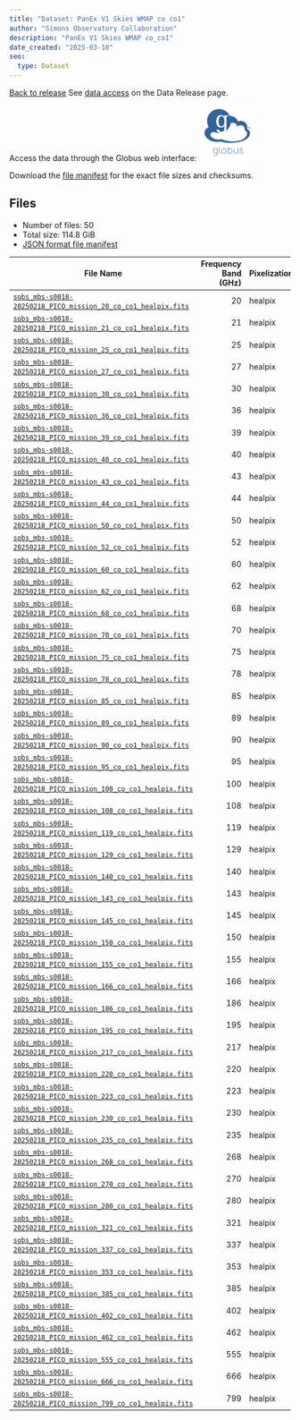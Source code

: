 ```yaml
---
title: "Dataset: PanEx V1 Skies WMAP co co1"
author: "Simons Observatory Collaboration"
description: "PanEx V1 Skies WMAP co_co1"
date_created: "2025-03-18"
seo:
  type: Dataset
---
```


[Back to release](./panexv1-compsep.html#datasets)
See [data access](./panexv1-compsep.html#data-access) on the Data Release page.

Access the data through the Globus web interface: [![Download via Globus](images/globus-logo.png)](https://app.globus.org/file-manager?origin_id=53b2a147-ae9d-4bbf-9d18-3b46d133d4bb&origin_path=%2Fpanexp_v1_compsep%2Fco_co1%2F)

Download the [file manifest](https://g-0a470a.6b7bd8.0ec8.data.globus.org/panexp_v1_compsep/co_co1/manifest.json) for the exact file sizes and checksums.

## Files

- Number of files: 50
- Total size: 114.8 GiB
- [JSON format file manifest](https://g-0a470a.6b7bd8.0ec8.data.globus.org/panexp_v1_compsep/co_co1/manifest.json)

|                                                                                              File Name                                                                                               | Frequency Band (GHz) | Pixelization |  Size   |
| ---------------------------------------------------------------------------------------------------------------------------------------------------------------------------------------------------- | -------------------: | ------------ | ------- |
| [`sobs_mbs-s0018-20250218_PICO_mission_20_co_co1_healpix.fits`](https://g-0a470a.6b7bd8.0ec8.data.globus.org/panexp_v1_compsep/co_co1/sobs_mbs-s0018-20250218_PICO_mission_20_co_co1_healpix.fits)   |                   20 | healpix      | 2.3 GiB |
| [`sobs_mbs-s0018-20250218_PICO_mission_21_co_co1_healpix.fits`](https://g-0a470a.6b7bd8.0ec8.data.globus.org/panexp_v1_compsep/co_co1/sobs_mbs-s0018-20250218_PICO_mission_21_co_co1_healpix.fits)   |                   21 | healpix      | 2.3 GiB |
| [`sobs_mbs-s0018-20250218_PICO_mission_25_co_co1_healpix.fits`](https://g-0a470a.6b7bd8.0ec8.data.globus.org/panexp_v1_compsep/co_co1/sobs_mbs-s0018-20250218_PICO_mission_25_co_co1_healpix.fits)   |                   25 | healpix      | 2.3 GiB |
| [`sobs_mbs-s0018-20250218_PICO_mission_27_co_co1_healpix.fits`](https://g-0a470a.6b7bd8.0ec8.data.globus.org/panexp_v1_compsep/co_co1/sobs_mbs-s0018-20250218_PICO_mission_27_co_co1_healpix.fits)   |                   27 | healpix      | 2.3 GiB |
| [`sobs_mbs-s0018-20250218_PICO_mission_30_co_co1_healpix.fits`](https://g-0a470a.6b7bd8.0ec8.data.globus.org/panexp_v1_compsep/co_co1/sobs_mbs-s0018-20250218_PICO_mission_30_co_co1_healpix.fits)   |                   30 | healpix      | 2.3 GiB |
| [`sobs_mbs-s0018-20250218_PICO_mission_36_co_co1_healpix.fits`](https://g-0a470a.6b7bd8.0ec8.data.globus.org/panexp_v1_compsep/co_co1/sobs_mbs-s0018-20250218_PICO_mission_36_co_co1_healpix.fits)   |                   36 | healpix      | 2.3 GiB |
| [`sobs_mbs-s0018-20250218_PICO_mission_39_co_co1_healpix.fits`](https://g-0a470a.6b7bd8.0ec8.data.globus.org/panexp_v1_compsep/co_co1/sobs_mbs-s0018-20250218_PICO_mission_39_co_co1_healpix.fits)   |                   39 | healpix      | 2.3 GiB |
| [`sobs_mbs-s0018-20250218_PICO_mission_40_co_co1_healpix.fits`](https://g-0a470a.6b7bd8.0ec8.data.globus.org/panexp_v1_compsep/co_co1/sobs_mbs-s0018-20250218_PICO_mission_40_co_co1_healpix.fits)   |                   40 | healpix      | 2.3 GiB |
| [`sobs_mbs-s0018-20250218_PICO_mission_43_co_co1_healpix.fits`](https://g-0a470a.6b7bd8.0ec8.data.globus.org/panexp_v1_compsep/co_co1/sobs_mbs-s0018-20250218_PICO_mission_43_co_co1_healpix.fits)   |                   43 | healpix      | 2.3 GiB |
| [`sobs_mbs-s0018-20250218_PICO_mission_44_co_co1_healpix.fits`](https://g-0a470a.6b7bd8.0ec8.data.globus.org/panexp_v1_compsep/co_co1/sobs_mbs-s0018-20250218_PICO_mission_44_co_co1_healpix.fits)   |                   44 | healpix      | 2.3 GiB |
| [`sobs_mbs-s0018-20250218_PICO_mission_50_co_co1_healpix.fits`](https://g-0a470a.6b7bd8.0ec8.data.globus.org/panexp_v1_compsep/co_co1/sobs_mbs-s0018-20250218_PICO_mission_50_co_co1_healpix.fits)   |                   50 | healpix      | 2.3 GiB |
| [`sobs_mbs-s0018-20250218_PICO_mission_52_co_co1_healpix.fits`](https://g-0a470a.6b7bd8.0ec8.data.globus.org/panexp_v1_compsep/co_co1/sobs_mbs-s0018-20250218_PICO_mission_52_co_co1_healpix.fits)   |                   52 | healpix      | 2.3 GiB |
| [`sobs_mbs-s0018-20250218_PICO_mission_60_co_co1_healpix.fits`](https://g-0a470a.6b7bd8.0ec8.data.globus.org/panexp_v1_compsep/co_co1/sobs_mbs-s0018-20250218_PICO_mission_60_co_co1_healpix.fits)   |                   60 | healpix      | 2.3 GiB |
| [`sobs_mbs-s0018-20250218_PICO_mission_62_co_co1_healpix.fits`](https://g-0a470a.6b7bd8.0ec8.data.globus.org/panexp_v1_compsep/co_co1/sobs_mbs-s0018-20250218_PICO_mission_62_co_co1_healpix.fits)   |                   62 | healpix      | 2.3 GiB |
| [`sobs_mbs-s0018-20250218_PICO_mission_68_co_co1_healpix.fits`](https://g-0a470a.6b7bd8.0ec8.data.globus.org/panexp_v1_compsep/co_co1/sobs_mbs-s0018-20250218_PICO_mission_68_co_co1_healpix.fits)   |                   68 | healpix      | 2.3 GiB |
| [`sobs_mbs-s0018-20250218_PICO_mission_70_co_co1_healpix.fits`](https://g-0a470a.6b7bd8.0ec8.data.globus.org/panexp_v1_compsep/co_co1/sobs_mbs-s0018-20250218_PICO_mission_70_co_co1_healpix.fits)   |                   70 | healpix      | 2.3 GiB |
| [`sobs_mbs-s0018-20250218_PICO_mission_75_co_co1_healpix.fits`](https://g-0a470a.6b7bd8.0ec8.data.globus.org/panexp_v1_compsep/co_co1/sobs_mbs-s0018-20250218_PICO_mission_75_co_co1_healpix.fits)   |                   75 | healpix      | 2.3 GiB |
| [`sobs_mbs-s0018-20250218_PICO_mission_78_co_co1_healpix.fits`](https://g-0a470a.6b7bd8.0ec8.data.globus.org/panexp_v1_compsep/co_co1/sobs_mbs-s0018-20250218_PICO_mission_78_co_co1_healpix.fits)   |                   78 | healpix      | 2.3 GiB |
| [`sobs_mbs-s0018-20250218_PICO_mission_85_co_co1_healpix.fits`](https://g-0a470a.6b7bd8.0ec8.data.globus.org/panexp_v1_compsep/co_co1/sobs_mbs-s0018-20250218_PICO_mission_85_co_co1_healpix.fits)   |                   85 | healpix      | 2.3 GiB |
| [`sobs_mbs-s0018-20250218_PICO_mission_89_co_co1_healpix.fits`](https://g-0a470a.6b7bd8.0ec8.data.globus.org/panexp_v1_compsep/co_co1/sobs_mbs-s0018-20250218_PICO_mission_89_co_co1_healpix.fits)   |                   89 | healpix      | 2.3 GiB |
| [`sobs_mbs-s0018-20250218_PICO_mission_90_co_co1_healpix.fits`](https://g-0a470a.6b7bd8.0ec8.data.globus.org/panexp_v1_compsep/co_co1/sobs_mbs-s0018-20250218_PICO_mission_90_co_co1_healpix.fits)   |                   90 | healpix      | 2.3 GiB |
| [`sobs_mbs-s0018-20250218_PICO_mission_95_co_co1_healpix.fits`](https://g-0a470a.6b7bd8.0ec8.data.globus.org/panexp_v1_compsep/co_co1/sobs_mbs-s0018-20250218_PICO_mission_95_co_co1_healpix.fits)   |                   95 | healpix      | 2.3 GiB |
| [`sobs_mbs-s0018-20250218_PICO_mission_100_co_co1_healpix.fits`](https://g-0a470a.6b7bd8.0ec8.data.globus.org/panexp_v1_compsep/co_co1/sobs_mbs-s0018-20250218_PICO_mission_100_co_co1_healpix.fits) |                  100 | healpix      | 2.3 GiB |
| [`sobs_mbs-s0018-20250218_PICO_mission_108_co_co1_healpix.fits`](https://g-0a470a.6b7bd8.0ec8.data.globus.org/panexp_v1_compsep/co_co1/sobs_mbs-s0018-20250218_PICO_mission_108_co_co1_healpix.fits) |                  108 | healpix      | 2.3 GiB |
| [`sobs_mbs-s0018-20250218_PICO_mission_119_co_co1_healpix.fits`](https://g-0a470a.6b7bd8.0ec8.data.globus.org/panexp_v1_compsep/co_co1/sobs_mbs-s0018-20250218_PICO_mission_119_co_co1_healpix.fits) |                  119 | healpix      | 2.3 GiB |
| [`sobs_mbs-s0018-20250218_PICO_mission_129_co_co1_healpix.fits`](https://g-0a470a.6b7bd8.0ec8.data.globus.org/panexp_v1_compsep/co_co1/sobs_mbs-s0018-20250218_PICO_mission_129_co_co1_healpix.fits) |                  129 | healpix      | 2.3 GiB |
| [`sobs_mbs-s0018-20250218_PICO_mission_140_co_co1_healpix.fits`](https://g-0a470a.6b7bd8.0ec8.data.globus.org/panexp_v1_compsep/co_co1/sobs_mbs-s0018-20250218_PICO_mission_140_co_co1_healpix.fits) |                  140 | healpix      | 2.3 GiB |
| [`sobs_mbs-s0018-20250218_PICO_mission_143_co_co1_healpix.fits`](https://g-0a470a.6b7bd8.0ec8.data.globus.org/panexp_v1_compsep/co_co1/sobs_mbs-s0018-20250218_PICO_mission_143_co_co1_healpix.fits) |                  143 | healpix      | 2.3 GiB |
| [`sobs_mbs-s0018-20250218_PICO_mission_145_co_co1_healpix.fits`](https://g-0a470a.6b7bd8.0ec8.data.globus.org/panexp_v1_compsep/co_co1/sobs_mbs-s0018-20250218_PICO_mission_145_co_co1_healpix.fits) |                  145 | healpix      | 2.3 GiB |
| [`sobs_mbs-s0018-20250218_PICO_mission_150_co_co1_healpix.fits`](https://g-0a470a.6b7bd8.0ec8.data.globus.org/panexp_v1_compsep/co_co1/sobs_mbs-s0018-20250218_PICO_mission_150_co_co1_healpix.fits) |                  150 | healpix      | 2.3 GiB |
| [`sobs_mbs-s0018-20250218_PICO_mission_155_co_co1_healpix.fits`](https://g-0a470a.6b7bd8.0ec8.data.globus.org/panexp_v1_compsep/co_co1/sobs_mbs-s0018-20250218_PICO_mission_155_co_co1_healpix.fits) |                  155 | healpix      | 2.3 GiB |
| [`sobs_mbs-s0018-20250218_PICO_mission_166_co_co1_healpix.fits`](https://g-0a470a.6b7bd8.0ec8.data.globus.org/panexp_v1_compsep/co_co1/sobs_mbs-s0018-20250218_PICO_mission_166_co_co1_healpix.fits) |                  166 | healpix      | 2.3 GiB |
| [`sobs_mbs-s0018-20250218_PICO_mission_186_co_co1_healpix.fits`](https://g-0a470a.6b7bd8.0ec8.data.globus.org/panexp_v1_compsep/co_co1/sobs_mbs-s0018-20250218_PICO_mission_186_co_co1_healpix.fits) |                  186 | healpix      | 2.3 GiB |
| [`sobs_mbs-s0018-20250218_PICO_mission_195_co_co1_healpix.fits`](https://g-0a470a.6b7bd8.0ec8.data.globus.org/panexp_v1_compsep/co_co1/sobs_mbs-s0018-20250218_PICO_mission_195_co_co1_healpix.fits) |                  195 | healpix      | 2.3 GiB |
| [`sobs_mbs-s0018-20250218_PICO_mission_217_co_co1_healpix.fits`](https://g-0a470a.6b7bd8.0ec8.data.globus.org/panexp_v1_compsep/co_co1/sobs_mbs-s0018-20250218_PICO_mission_217_co_co1_healpix.fits) |                  217 | healpix      | 2.3 GiB |
| [`sobs_mbs-s0018-20250218_PICO_mission_220_co_co1_healpix.fits`](https://g-0a470a.6b7bd8.0ec8.data.globus.org/panexp_v1_compsep/co_co1/sobs_mbs-s0018-20250218_PICO_mission_220_co_co1_healpix.fits) |                  220 | healpix      | 2.3 GiB |
| [`sobs_mbs-s0018-20250218_PICO_mission_223_co_co1_healpix.fits`](https://g-0a470a.6b7bd8.0ec8.data.globus.org/panexp_v1_compsep/co_co1/sobs_mbs-s0018-20250218_PICO_mission_223_co_co1_healpix.fits) |                  223 | healpix      | 2.3 GiB |
| [`sobs_mbs-s0018-20250218_PICO_mission_230_co_co1_healpix.fits`](https://g-0a470a.6b7bd8.0ec8.data.globus.org/panexp_v1_compsep/co_co1/sobs_mbs-s0018-20250218_PICO_mission_230_co_co1_healpix.fits) |                  230 | healpix      | 2.3 GiB |
| [`sobs_mbs-s0018-20250218_PICO_mission_235_co_co1_healpix.fits`](https://g-0a470a.6b7bd8.0ec8.data.globus.org/panexp_v1_compsep/co_co1/sobs_mbs-s0018-20250218_PICO_mission_235_co_co1_healpix.fits) |                  235 | healpix      | 2.3 GiB |
| [`sobs_mbs-s0018-20250218_PICO_mission_268_co_co1_healpix.fits`](https://g-0a470a.6b7bd8.0ec8.data.globus.org/panexp_v1_compsep/co_co1/sobs_mbs-s0018-20250218_PICO_mission_268_co_co1_healpix.fits) |                  268 | healpix      | 2.3 GiB |
| [`sobs_mbs-s0018-20250218_PICO_mission_270_co_co1_healpix.fits`](https://g-0a470a.6b7bd8.0ec8.data.globus.org/panexp_v1_compsep/co_co1/sobs_mbs-s0018-20250218_PICO_mission_270_co_co1_healpix.fits) |                  270 | healpix      | 2.3 GiB |
| [`sobs_mbs-s0018-20250218_PICO_mission_280_co_co1_healpix.fits`](https://g-0a470a.6b7bd8.0ec8.data.globus.org/panexp_v1_compsep/co_co1/sobs_mbs-s0018-20250218_PICO_mission_280_co_co1_healpix.fits) |                  280 | healpix      | 2.3 GiB |
| [`sobs_mbs-s0018-20250218_PICO_mission_321_co_co1_healpix.fits`](https://g-0a470a.6b7bd8.0ec8.data.globus.org/panexp_v1_compsep/co_co1/sobs_mbs-s0018-20250218_PICO_mission_321_co_co1_healpix.fits) |                  321 | healpix      | 2.3 GiB |
| [`sobs_mbs-s0018-20250218_PICO_mission_337_co_co1_healpix.fits`](https://g-0a470a.6b7bd8.0ec8.data.globus.org/panexp_v1_compsep/co_co1/sobs_mbs-s0018-20250218_PICO_mission_337_co_co1_healpix.fits) |                  337 | healpix      | 2.3 GiB |
| [`sobs_mbs-s0018-20250218_PICO_mission_353_co_co1_healpix.fits`](https://g-0a470a.6b7bd8.0ec8.data.globus.org/panexp_v1_compsep/co_co1/sobs_mbs-s0018-20250218_PICO_mission_353_co_co1_healpix.fits) |                  353 | healpix      | 2.3 GiB |
| [`sobs_mbs-s0018-20250218_PICO_mission_385_co_co1_healpix.fits`](https://g-0a470a.6b7bd8.0ec8.data.globus.org/panexp_v1_compsep/co_co1/sobs_mbs-s0018-20250218_PICO_mission_385_co_co1_healpix.fits) |                  385 | healpix      | 2.3 GiB |
| [`sobs_mbs-s0018-20250218_PICO_mission_402_co_co1_healpix.fits`](https://g-0a470a.6b7bd8.0ec8.data.globus.org/panexp_v1_compsep/co_co1/sobs_mbs-s0018-20250218_PICO_mission_402_co_co1_healpix.fits) |                  402 | healpix      | 2.3 GiB |
| [`sobs_mbs-s0018-20250218_PICO_mission_462_co_co1_healpix.fits`](https://g-0a470a.6b7bd8.0ec8.data.globus.org/panexp_v1_compsep/co_co1/sobs_mbs-s0018-20250218_PICO_mission_462_co_co1_healpix.fits) |                  462 | healpix      | 2.3 GiB |
| [`sobs_mbs-s0018-20250218_PICO_mission_555_co_co1_healpix.fits`](https://g-0a470a.6b7bd8.0ec8.data.globus.org/panexp_v1_compsep/co_co1/sobs_mbs-s0018-20250218_PICO_mission_555_co_co1_healpix.fits) |                  555 | healpix      | 2.3 GiB |
| [`sobs_mbs-s0018-20250218_PICO_mission_666_co_co1_healpix.fits`](https://g-0a470a.6b7bd8.0ec8.data.globus.org/panexp_v1_compsep/co_co1/sobs_mbs-s0018-20250218_PICO_mission_666_co_co1_healpix.fits) |                  666 | healpix      | 2.3 GiB |
| [`sobs_mbs-s0018-20250218_PICO_mission_799_co_co1_healpix.fits`](https://g-0a470a.6b7bd8.0ec8.data.globus.org/panexp_v1_compsep/co_co1/sobs_mbs-s0018-20250218_PICO_mission_799_co_co1_healpix.fits) |                  799 | healpix      | 2.3 GiB |
